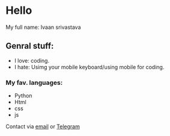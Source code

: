 # Hello
My full name: Ivaan srivastava
## Genral stuff:
- I love: coding.
- I hate: Usimg your mobile keyboard/using mobile for coding.
### My fav. languages:
- Python
- Html
- css
- js

Contact via [email](mailto:ivaansri.contact@gmail.com?subject=Mdgithub/) or [Telegram](https://t.me/leaperstuff)
